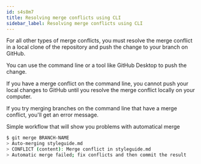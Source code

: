 ```yaml
---
id: s4s8m7
title: Resolving merge conflicts using CLI
sidebar_label: Resolving merge conflicts using CLI
---
```


<!-- ## resolving-a-merge-conflict-using-the-command-line -->

For all other types of merge conflicts, you must resolve the merge conflict in a local clone of the repository and push the change to your branch on GitHub.

You can use the command line or a tool like GitHub Desktop to push the change.

<!-- https://help.github.com/en/articles/resolving-a-merge-conflict-using-the-command-line -->


If you have a merge conflict on the command line, you cannot push your local changes to GitHub until you resolve the merge conflict locally on your computer.

If you try merging branches on the command line that have a merge conflict, you'll get an error message.

Simple workflow that will show you problems with automatical merge

```sh
$ git merge BRANCH-NAME
> Auto-merging styleguide.md
> CONFLICT (content): Merge conflict in styleguide.md
> Automatic merge failed; fix conflicts and then commit the result
```
